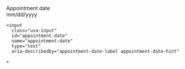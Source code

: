<div class="usa-form-group">
  <label class="usa-label" id="appointment-date-label" for="appointment-date">Appointment date</label>
  <div class="usa-hint" id="appointment-date-hint">mm/dd/yyyy</div>
  <div class="usa-date-picker"
    
    
    
    
    
  >
    <input
      class="usa-input"
      id="appointment-date"
      name="appointment-date"
      type="text"
      aria-describedby="appointment-date-label appointment-date-hint"
      
    >
  </div>
</div>
